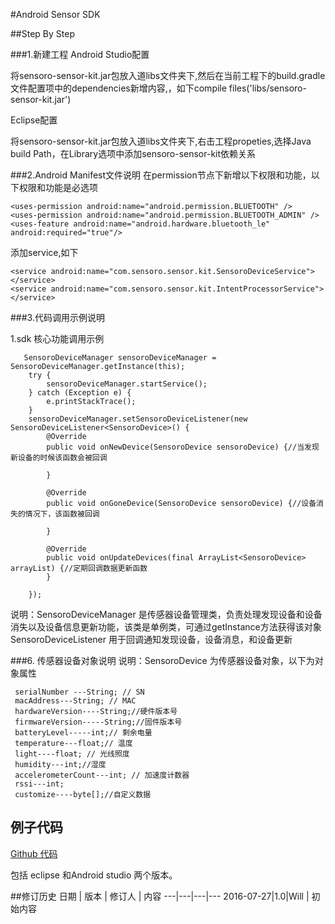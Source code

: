 #Android Sensor SDK 

##Step By Step

###1.新建工程
Android Studio配置

将sensoro-sensor-kit.jar包放入道libs文件夹下,然后在当前工程下的build.gradle文件配置项中的dependencies新增内容,，如下compile files('libs/sensoro-sensor-kit.jar')

Eclipse配置

将sensoro-sensor-kit.jar包放入道libs文件夹下,右击工程propeties,选择Java build Path，在Library选项中添加sensoro-sensor-kit依赖关系

###2.Android Manifest文件说明
在permission节点下新增以下权限和功能，以下权限和功能是必选项 

	<uses-permission android:name="android.permission.BLUETOOTH" />
    <uses-permission android:name="android.permission.BLUETOOTH_ADMIN" />
    <uses-feature android:name="android.hardware.bluetooth_le" android:required="true"/>
添加service,如下

    <service android:name="com.sensoro.sensor.kit.SensoroDeviceService"></service>
    <service android:name="com.sensoro.sensor.kit.IntentProcessorService"></service>
###3.代码调用示例说明

1.sdk 核心功能调用示例

       SensoroDeviceManager sensoroDeviceManager = SensoroDeviceManager.getInstance(this);
        try {
            sensoroDeviceManager.startService();
        } catch (Exception e) {
            e.printStackTrace();
        }
        sensoroDeviceManager.setSensoroDeviceListener(new SensoroDeviceListener<SensoroDevice>() {
            @Override
            public void onNewDevice(SensoroDevice sensoroDevice) {//当发现新设备的时候该函数会被回调

            }

            @Override
            public void onGoneDevice(SensoroDevice sensoroDevice) {//设备消失的情况下，该函数被回调

            }

            @Override
            public void onUpdateDevices(final ArrayList<SensoroDevice> arrayList) {//定期回调数据更新函数
            }

        });

说明：SensoroDeviceManager 是传感器设备管理类，负责处理发现设备和设备消失以及设备信息更新功能，该类是单例类，可通过getInstance方法获得该对象
SensoroDeviceListener 用于回调通知发现设备，设备消息，和设备更新


###6. 传感器设备对象说明
说明：SensoroDevice 为传感器设备对象，以下为对象属性

     serialNumber ---String; // SN
     macAddress---String; // MAC
     hardwareVersion----String;//硬件版本号
     firmwareVersion-----String;//固件版本号
     batteryLevel-----int;// 剩余电量
     temperature---float;// 温度
     light----float; // 光线照度
     humidity---int;//湿度
     accelerometerCount---int; // 加速度计数器
     rssi---int;
     customize----byte[];//自定义数据
		



## 例子代码

[Github 代码](https://github.com/yangzhiqiang/SensoroSensorDemo)

包括 eclipse 和Android studio 两个版本。

##修订历史
日期 | 版本 | 修订人 | 内容
---|---|---|---
2016-07-27|1.0|Will | 初始内容





















